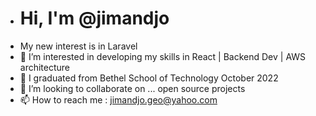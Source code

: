 -  <h1>Hi, I'm @jimandjo</h1>
- My new interest is in Laravel
- 👀 I’m interested in developing my skills in React | Backend Dev | AWS architecture
- 🌱 I graduated from Bethel School of Technology October 2022
- 💞️ I’m looking to collaborate on ... open source projects
- 📫 How to reach me : jimandjo.geo@yahoo.com

<!---
jimandjo/jimandjo is a ✨ special ✨ repository because its `README.md` (this file) appears on your GitHub profile.
You can click the Preview link to take a look at your changes.
--->
